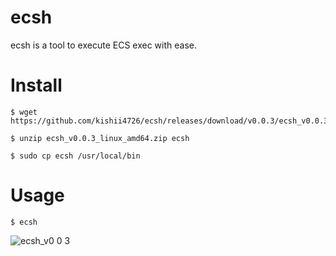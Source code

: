 # ecsh
ecsh is a tool to execute ECS exec with ease.

# Install
```
$ wget https://github.com/kishii4726/ecsh/releases/download/v0.0.3/ecsh_v0.0.3_linux_amd64.zip

$ unzip ecsh_v0.0.3_linux_amd64.zip ecsh

$ sudo cp ecsh /usr/local/bin
```

# Usage
```
$ ecsh
```

![ecsh_v0 0 3](https://user-images.githubusercontent.com/46281949/172049188-d9e1c952-a8e8-4517-8692-df714db31a36.gif)
